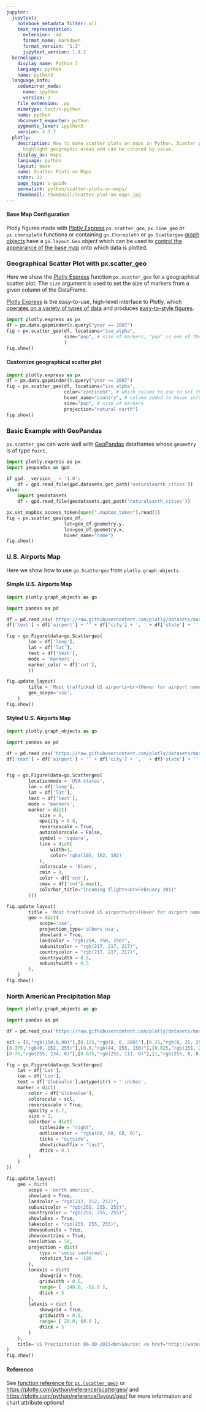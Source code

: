 ```yaml
---
jupyter:
  jupytext:
    notebook_metadata_filter: all
    text_representation:
      extension: .md
      format_name: markdown
      format_version: '1.2'
      jupytext_version: 1.4.2
  kernelspec:
    display_name: Python 3
    language: python
    name: python3
  language_info:
    codemirror_mode:
      name: ipython
      version: 3
    file_extension: .py
    mimetype: text/x-python
    name: python
    nbconvert_exporter: python
    pygments_lexer: ipython3
    version: 3.7.7
  plotly:
    description: How to make scatter plots on maps in Python. Scatter plots on maps
      highlight geographic areas and can be colored by value.
    display_as: maps
    language: python
    layout: base
    name: Scatter Plots on Maps
    order: 12
    page_type: u-guide
    permalink: python/scatter-plots-on-maps/
    thumbnail: thumbnail/scatter-plot-on-maps.jpg
---
```


#### Base Map Configuration

Plotly figures made with [Plotly Express](/python/plotly-express/) `px.scatter_geo`, `px.line_geo` or `px.choropleth` functions or containing `go.Choropleth` or `go.Scattergeo` [graph objects](/python/graph-objects/) have a `go.layout.Geo` object which can be used to [control the appearance of the base map](/python/map-configuration/) onto which data is plotted.

### Geographical Scatter Plot with px.scatter_geo

Here we show the [Plotly Express](/python/plotly-express/) function `px.scatter_geo` for a geographical scatter plot. The `size` argument is used to set the size of markers from a given column of the DataFrame.

[Plotly Express](/python/plotly-express/) is the easy-to-use, high-level interface to Plotly, which [operates on a variety of types of data](/python/px-arguments/) and produces [easy-to-style figures](/python/styling-plotly-express/).

```python
import plotly.express as px
df = px.data.gapminder().query("year == 2007")
fig = px.scatter_geo(df, locations="iso_alpha",
                     size="pop", # size of markers, "pop" is one of the columns of gapminder
                     )
fig.show()
```

#### Customize geographical scatter plot

```python
import plotly.express as px
df = px.data.gapminder().query("year == 2007")
fig = px.scatter_geo(df, locations="iso_alpha",
                     color="continent", # which column to use to set the color of markers
                     hover_name="country", # column added to hover information
                     size="pop", # size of markers
                     projection="natural earth")
fig.show()
```

### Basic Example with GeoPandas

`px.scatter_geo` can work well with [GeoPandas](https://geopandas.org/) dataframes whose `geometry` is of type `Point`.

```python
import plotly.express as px
import geopandas as gpd

if gpd.__version__ < '1.0':
    df = gpd.read_file(gpd.datasets.get_path('naturalearth_cities'))
else:
    import geodatasets
    df = gpd.read_file(geodatasets.get_path('naturalearth_cities'))

px.set_mapbox_access_token(open(".mapbox_token").read())
fig = px.scatter_geo(geo_df,
                     lat=geo_df.geometry.y,
                     lon=geo_df.geometry.x,
                     hover_name="name")
fig.show()
```

### U.S. Airports Map

Here we show how to use `go.Scattergeo` from `plotly.graph_objects`.

#### Simple U.S. Airports Map

```python
import plotly.graph_objects as go

import pandas as pd

df = pd.read_csv('https://raw.githubusercontent.com/plotly/datasets/master/2011_february_us_airport_traffic.csv')
df['text'] = df['airport'] + '' + df['city'] + ', ' + df['state'] + '' + 'Arrivals: ' + df['cnt'].astype(str)

fig = go.Figure(data=go.Scattergeo(
        lon = df['long'],
        lat = df['lat'],
        text = df['text'],
        mode = 'markers',
        marker_color = df['cnt'],
        ))

fig.update_layout(
        title = 'Most trafficked US airports<br>(Hover for airport names)',
        geo_scope='usa',
    )
fig.show()
```

#### Styled U.S. Airports Map

```python
import plotly.graph_objects as go

import pandas as pd

df = pd.read_csv('https://raw.githubusercontent.com/plotly/datasets/master/2011_february_us_airport_traffic.csv')
df['text'] = df['airport'] + '' + df['city'] + ', ' + df['state'] + '' + 'Arrivals: ' + df['cnt'].astype(str)


fig = go.Figure(data=go.Scattergeo(
        locationmode = 'USA-states',
        lon = df['long'],
        lat = df['lat'],
        text = df['text'],
        mode = 'markers',
        marker = dict(
            size = 8,
            opacity = 0.8,
            reversescale = True,
            autocolorscale = False,
            symbol = 'square',
            line = dict(
                width=1,
                color='rgba(102, 102, 102)'
            ),
            colorscale = 'Blues',
            cmin = 0,
            color = df['cnt'],
            cmax = df['cnt'].max(),
            colorbar_title="Incoming flights<br>February 2011"
        )))

fig.update_layout(
        title = 'Most trafficked US airports<br>(Hover for airport names)',
        geo = dict(
            scope='usa',
            projection_type='albers usa',
            showland = True,
            landcolor = "rgb(250, 250, 250)",
            subunitcolor = "rgb(217, 217, 217)",
            countrycolor = "rgb(217, 217, 217)",
            countrywidth = 0.5,
            subunitwidth = 0.5
        ),
    )
fig.show()
```

### North American Precipitation Map

```python
import plotly.graph_objects as go

import pandas as pd

df = pd.read_csv('https://raw.githubusercontent.com/plotly/datasets/master/2015_06_30_precipitation.csv')

scl = [0,"rgb(150,0,90)"],[0.125,"rgb(0, 0, 200)"],[0.25,"rgb(0, 25, 255)"],\
[0.375,"rgb(0, 152, 255)"],[0.5,"rgb(44, 255, 150)"],[0.625,"rgb(151, 255, 0)"],\
[0.75,"rgb(255, 234, 0)"],[0.875,"rgb(255, 111, 0)"],[1,"rgb(255, 0, 0)"]

fig = go.Figure(data=go.Scattergeo(
    lat = df['Lat'],
    lon = df['Lon'],
    text = df['Globvalue'].astype(str) + ' inches',
    marker = dict(
        color = df['Globvalue'],
        colorscale = scl,
        reversescale = True,
        opacity = 0.7,
        size = 2,
        colorbar = dict(
            titleside = "right",
            outlinecolor = "rgba(68, 68, 68, 0)",
            ticks = "outside",
            showticksuffix = "last",
            dtick = 0.1
        )
    )
))

fig.update_layout(
    geo = dict(
        scope = 'north america',
        showland = True,
        landcolor = "rgb(212, 212, 212)",
        subunitcolor = "rgb(255, 255, 255)",
        countrycolor = "rgb(255, 255, 255)",
        showlakes = True,
        lakecolor = "rgb(255, 255, 255)",
        showsubunits = True,
        showcountries = True,
        resolution = 50,
        projection = dict(
            type = 'conic conformal',
            rotation_lon = -100
        ),
        lonaxis = dict(
            showgrid = True,
            gridwidth = 0.5,
            range= [ -140.0, -55.0 ],
            dtick = 5
        ),
        lataxis = dict (
            showgrid = True,
            gridwidth = 0.5,
            range= [ 20.0, 60.0 ],
            dtick = 5
        )
    ),
    title='US Precipitation 06-30-2015<br>Source: <a href="http://water.weather.gov/precip/">NOAA</a>',
)
fig.show()
```

#### Reference

See [function reference for `px.(scatter_geo)`](https://plotly.com/python-api-reference/generated/plotly.express.scatter_geo) or https://plotly.com/python/reference/scattergeo/ and https://plotly.com/python/reference/layout/geo/ for more information and chart attribute options!
